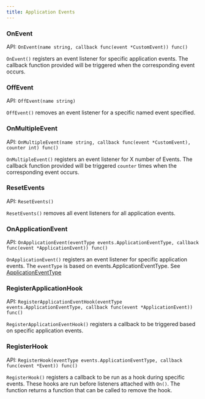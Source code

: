 ```yaml
---
title: Application Events
---
```


### OnEvent

API: `OnEvent(name string, callback func(event *CustomEvent)) func()`

`OnEvent()` registers an event listener for specific application events. The
callback function provided will be triggered when the corresponding event
occurs.

### OffEvent

API: `OffEvent(name string)`

`OffEvent()` removes an event listener for a specific named event specified.

### OnMultipleEvent

API:
`OnMultipleEvent(name string, callback func(event *CustomEvent), counter int) func()`

`OnMultipleEvent()` registers an event listener for X number of Events. The
callback function provided will be triggered `counter` times when the
corresponding event occurs.

### ResetEvents

API: `ResetEvents()`

`ResetEvents()` removes all event listeners for all application events.

### OnApplicationEvent

API:
`OnApplicationEvent(eventType events.ApplicationEventType, callback func(event *ApplicationEvent)) func()`

`OnApplicationEvent()` registers an event listener for specific application
events. The `eventType` is based on events.ApplicationEventType. See
[ApplicationEventType](/API/events/#applicationevent)

### RegisterApplicationHook

API:
`RegisterApplicationEventHook(eventType events.ApplicationEventType, callback func(event *ApplicationEvent)) func()`

`RegisterApplicationEventHook()` registers a callback to be triggered based on
specific application events.

### RegisterHook

API:
`RegisterHook(eventType events.ApplicationEventType, callback func(event *Event)) func()`

`RegisterHook()` registers a callback to be run as a hook during specific
events. These hooks are run before listeners attached with `On()`. The function
returns a function that can be called to remove the hook.

